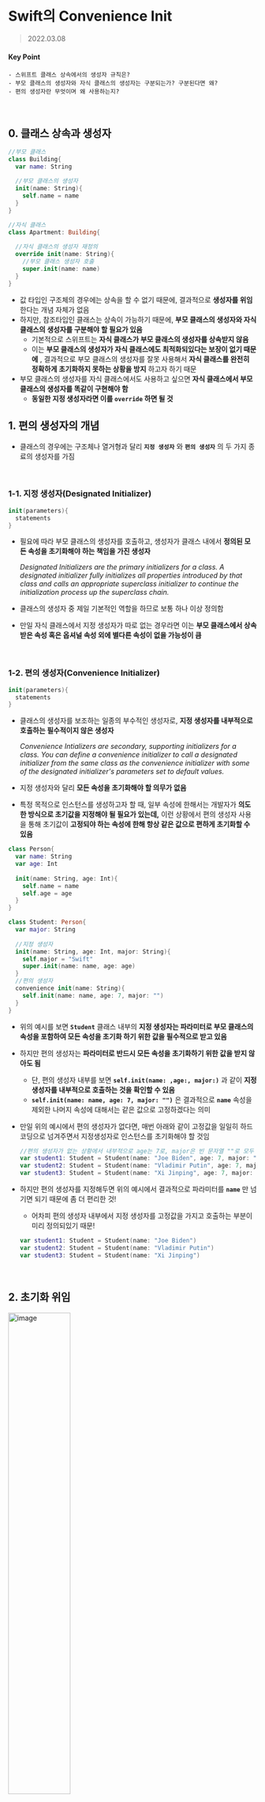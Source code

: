 # Swift의 Convenience Init

> 2022.03.08

#### Key Point

```
- 스위프트 클래스 상속에서의 생성자 규칙은?
- 부모 클래스의 생성자와 자식 클래스의 생성자는 구분되는가? 구분된다면 왜?
- 편의 생성자란 무엇이며 왜 사용하는지?
```

​    

## 0. 클래스 상속과 생성자

```swift
//부모 클래스
class Building{
  var name: String
  
  //부모 클래스의 생성자
  init(name: String){
    self.name = name
  }
}

//자식 클래스
class Apartment: Building{
  
  //자식 클래스의 생성자 재정의
  override init(name: String){
    //부모 클래스 생성자 호출
    super.init(name: name)
  }
}
```

- 값 타입인 구조체의 경우에는 상속을 할 수 없기 때문에, 결과적으로 __생성자를 위임__ 한다는 개념 자체가 없음
- 하지만, 참조타입인 클래스는 상속이 가능하기 때문에, __부모 클래스의 생성자와 자식 클래스의 생성자를 구분해야 할 필요가 있음__
  - 기본적으로 스위프트는 __자식 클래스가 부모 클래스의 생성자를 상속받지 않음__
  - 이는 __부모 클래스의 생성자가 자식 클래스에도 최적화되있다는 보장이 없기 때문에__ , 결과적으로 부모 클래스의 생성자를 잘못 사용해서 __자식 클래스를 완전히 정확하게 초기화하지 못하는 상황을 방지__ 하고자 하기 때문
- 부모 클래스의 생성자를 자식 클래스에서도 사용하고 싶으면 __자식 클래스에서 부모 클래스의 생성자를 똑같이 구현해야 함__
  - __동일한 지정 생성자라면 이를 `override` 하면 될 것__



## 1. 편의 생성자의 개념

- 클래스의 경우에는 구조체나 열거형과 달리 __`지정 생성자`__ 와 __`편의 생성자`__ 의 두 가지 종료의 생성자를 가짐

​    

### 1-1. 지정 생성자(Designated Initializer)

```swift
init(parameters){
  statements
}
```

- 필요에 따라 부모 클래스의 생성자를 호출하고, 생성자가 클래스 내에서 __정의된 모든 속성을 초기화해야 하는 책임을 가진 생성자__

  *Designated Initializers are the primary initializers for a class. A designated initializer fully initializes all properties introduced by that class and calls an 		appropriate superclass initializer to continue the initialization process up the superclass chain.*

- 클래스의 생성자 중 제일 기본적인 역할을 하므로 보통 하나 이상 정의함
- 만일 자식 클래스에서 지정 생성자가 따로 없는 경우라면 이는 __부모 클래스에서 상속받은 속성 혹은 옵셔널 속성 외에 별다른 속성이 없을 가능성이 큼__

​    

### 1-2. 편의 생성자(Convenience Initializer)

```swift
init(parameters){
  statements
}
```

- 클래스의 생성자를 보조하는 일종의 부수적인 생성자로, __지정 생성자를 내부적으로 호출하는 필수적이지 않은 생성자__

  *Convenience Intializers are secondary, supporting initializers for a class. You can define a convenience initializer to call a designated initializer from the same class as the convenience initializer with some of the designated initializer's parameters set to default values.*

- 지정 생성자와 달리 __모든 속성을 초기화해야 할 의무가 없음__

- 특정 목적으로 인스턴스를 생성하고자 할 때, 일부 속성에 한해서는 개발자가 __의도한 방식으로 초기값을 지정해야 될 필요가 있는데,__ 이런 상황에서 편의 생성자 사용을 통해 초기값이 __고정되야 하는 속성에 한해 항상 같은 값으로 편하게 초기화할 수 있음__

```swift
class Person{
  var name: String
  var age: Int
  
  init(name: String, age: Int){
    self.name = name
    self.age = age
  }
}

class Student: Person{
  var major: String
  
  //지정 생성자
  init(name: String, age: Int, major: String){
    self.major = "Swift"
    super.init(name: name, age: age)
  }
  //편의 생성자
  convenience init(name: String){
    self.init(name: name, age: 7, major: "")
  }
}
```

- 위의 예시를 보면 __`Student`__ 클래스 내부의 __지정 생성자는 파라미터로 부모 클래스의 속성을 포함하여 모든 속성을 초기화 하기 위한 값을 필수적으로 받고 있음__

- 하지만 편의 생성자는 __파라미터로 반드시 모든 속성을 초기화하기 위한 값을 받지 않아도 됨__

  - 단, 편의 생성자 내부를 보면 __`self.init(name: ,age:, major:)`__ 과 같이 __지정 생성자를 내부적으로 호출하는 것을 확인할 수 있음__
  - __`self.init(name: name, age: 7, major: "")`__ 은 결과적으로 __`name`__ 속성을 제외한 나머지 속성에 대해서는 같은 값으로 고정하겠다는 의미

- 만일 위의 예시에서 편의 생성자가 없다면, 매번 아래와 같이 고정값을 일일히 하드코딩으로 넘겨주면서 지정생성자로 인스턴스를 초기화해야 할 것임

  ```swift
  //편의 생성자가 없는 상황에서 내부적으로 age는 7로, major은 빈 문자열 ""로 모두 고정하고 싶은 상황
  var student1: Student = Student(name: "Joe Biden", age: 7, major: "")
  var student2: Student = Student(name: "Vladimir Putin", age: 7, major: "")
  var student3: Student = Student(name: "Xi Jinping", age: 7, major: "")
  ```

- 하지만 편의 생성자를 지정해두면 위의 예시에서 결과적으로 파라미터를 __`name`__ 만 넘기면 되기 때문에 좀 더 편리한 것!

  - 어차피 편의 생성자 내부에서 지정 생성자를 고정값을 가지고 호출하는 부분이 미리 정의되있기 때문!

  ```swift
  var student1: Student = Student(name: "Joe Biden")
  var student2: Student = Student(name: "Vladimir Putin")
  var student3: Student = Student(name: "Xi Jinping")
  ```

​        

## 2. 초기화 위임

<img src="https://media.vlpt.us/images/gooreum_90/post/bd925115-64b8-4020-8dd1-991fbc39f50a/%E1%84%8F%E1%85%B3%E1%86%AF%E1%84%85%E1%85%A2%E1%84%89%E1%85%B3%E1%84%8B%E1%85%B4%20%E1%84%8E%E1%85%A9%E1%84%80%E1%85%B5%E1%84%92%E1%85%AA%20%E1%84%8B%E1%85%B1%E1%84%8B%E1%85%B5%E1%86%B7.png" alt="image" style="width:50%; align: center !important;"/>

- 지정 생성자와 편의 생성자 간의 관계는 결과적으로 아래와 같이 정리 가능함
  - 자식 클래스의 지정 생성자는 부모 클래스의 지정 생성자를 반드시 호출해야 함
  - 편의 생성자는 자기 자신이 정의된 클래스의 다른 생성자를 반드시 호출해야 함
  - 편의 생성자는 따라서 궁극적으로 지정 생성자를 반드시 호출해야 함